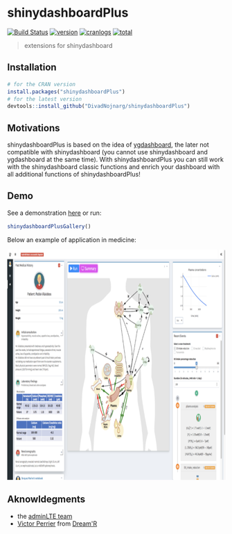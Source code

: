 # shinydashboardPlus

[![Build Status](https://travis-ci.org/DivadNojnarg/shinydashboardPlus.svg?branch=master)](https://travis-ci.org/DivadNojnarg/shinydashboardPlus)
[![version](https://www.r-pkg.org/badges/version/shinydashboardPlus)](https://CRAN.R-project.org/package=shinydashboardPlus)
[![cranlogs](https://cranlogs.r-pkg.org/badges/shinydashboardPlus)](https://CRAN.R-project.org/package=shinydashboardPlus)
[![total](https://cranlogs.r-pkg.org/badges/grand-total/shinydashboardPlus)](https://www.rpackages.io/package/shinydashboardPlus)

> extensions for shinydashboard

## Installation

```r
# for the CRAN version
install.packages("shinydashboardPlus")
# for the latest version
devtools::install_github("DivadNojnarg/shinydashboardPlus")
```

## Motivations

shinydashboardPlus is based on the idea of [ygdashboard](https://github.com/gyang274/ygdashboard/tree/master/R), 
the later not compatible with shinydashboard (you cannot use shinydashboard and ygdashboard at the same time). With shinydashboardPlus you can still work with the shinydashboard classic functions and enrich
your dashboard with all additional functions of shinydashboardPlus!

## Demo

See a demonstration [here](http://130.60.24.205/shinydashboardPlus/)
or run:
```r
shinydashboardPlusGallery()
```

Below an example of application in medicine:

<img src="man/figures/shinydashPlus_demo.png" width="848" height="530">
<br>

## Aknowldegments

- the [adminLTE team](https://adminlte.io)
- [Victor Perrier](https://github.com/pvictor) from [Dream'R](https://www.dreamrs.fr)